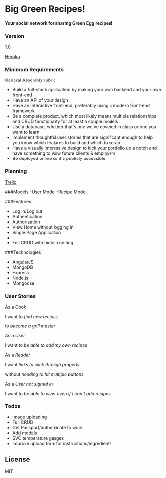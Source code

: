 
# Big Green Recipes!

#### Your social network for sharing Green Egg recipes!

### Version
1.0

[Heroku]

### Minimum Requirements
 [General Assembly] rubric

* Build a full-stack application by making your own backend and your own front-end
* Have an API of your design
* Have an interactive front-end, preferably using a modern front-end framework
* Be a complete product, which most likely means multiple relationships and CRUD functionality for at least a couple models
* Use a database, whether that's one we've covered in class or one you want to learn
* Implement thoughtful user stories that are significant enough to help you know which features to build and which to scrap
* Have a visually impressive design to kick your portfolio up a notch and have something to wow future clients & employers
* Be deployed online so it's publicly accessible



### Planning
[Trello]

<!-- Wireframe Home: ![alt-text][Wireframe]

Wireframe Post: ![alt-text][Wireframe2]

Wireframe Sign In: ![alt-text][Wireframe3]

Wireframe Sign Up: ![alt-text][Wireframe4]

ERD: ![alt-text][Wireframe5] -->

###Models
  -User Model
  -Recipe Model

###Features
  - Log in/Log out
  - Authentication
  - Authorization
  - View Home without logging in
  - Single Page Application
  -
  - Full CRUD with hidden editing

###Technologies
  - AngularJS
  - MongoDB
  - Express
  - Node.js
  - Mongoose



### User Stories
As a *Cook*

I want to *find new recipes*

to *become a grill master*

As a *User*

I want to *be able to add my own recipes*

As a *Reader*

I want *links to click through properly*

without *needing to hit multiple buttons*

As a *User not signed in*

I want to *be able to view, even if I can't add recipes*





### Todos

 - Image uploading
 - Full CRUD
 - Get Passport/authenticate to work
 - Add modals
 - SVC temperature gauges
 - Improve upload form for instructions/ingredients


License
----

MIT




[//]: # (These are reference links used in the body of this note and get stripped out when the markdown processor does its job. There is no need to format nicely because it shouldn't be seen. Thanks SO - http://stackoverflow.com/questions/4823468/store-comments-in-markdown-syntax)

   [Heroku]: <https://big-green-recipes.herokuapp.com>
   [General Assembly]: <https://github.com/ATL-WDI-Exercises/project-four-requirements>
   [Trello]: <https://trello.com/b/ceBOmnGB>
   [Wireframe]: https://github.com/wtabor/angler/blob/master/app/assets/images/Home.png "Wireframe"
   [Wireframe2]: https://github.com/wtabor/angler/blob/master/app/assets/images/Post.png "Wireframe2"
   [Wireframe3]: https://github.com/wtabor/angler/blob/master/app/assets/images/Sign_In.png "Wireframe3"
   [Wireframe4]: https://github.com/wtabor/angler/blob/master/app/assets/images/Sign_Up.png "Wireframe4"
   [Wireframe5]: https://github.com/wtabor/angler/blob/master/app/assets/images/New_Mockup_2.png "Wireframe5"


   [PlDb]: <https://github.com/joemccann/dillinger/tree/master/plugins/dropbox/README.md>
   [PlGh]:  <https://github.com/joemccann/dillinger/tree/master/plugins/github/README.md>
   [PlGd]: <https://github.com/joemccann/dillinger/tree/master/plugins/googledrive/README.md>
   [PlOd]: <https://github.com/joemccann/dillinger/tree/master/plugins/onedrive/README.md>
